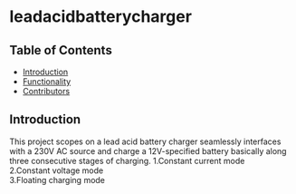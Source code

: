 # leadacidbatterycharger

## Table of Contents
- [Introduction](#introduction)
- [Functionality](#functionality)
- [Contributors](#contributors)

## Introduction
This project scopes on a lead acid battery charger seamlessly interfaces with a 230V AC source and charge a 12V-specified battery basically along three consecutive stages of charging.
1.Constant current mode <br>
2.Constant voltage mode <br>
3.Floating charging mode <br>
